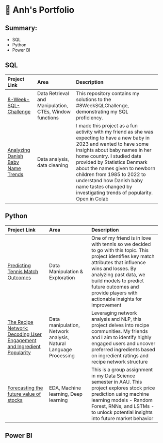 # 💼 Anh's Portfolio
## Summary:
- SQL
- Python
- Power BI

## SQL <a name="sql"></a>
| Project Link                       | Area                          | Description   |
| :---                               |     :---                      |   :---        |
| [8-Week-SQL-Challenge](https://github.com/huonganh245/8-Week-SQL-Challenge) | Data Retrieval and Manipulation, CTEs, Window functions |This repository contains my solutions to the #8WeekSQLChallenge, demonstrating my SQL proficiency.|
| [Analyzing Danish Baby Name Trends](sql/DanishBabyNames.ipynb)  | Data analysis, data cleaning  | I made this project as a fun activity with my friend as she was expecting to have a new baby in 2023 and wanted to have some insights about baby names in her home country. I studied data provided by Statistics Denmark about the names given to newborn children from 1985 to 2022 to understand how Danish baby name tastes changed by investigating trends of popularity. [Open in Colab](https://colab.research.google.com/drive/1U8pJ75JI6QcYZp7SLp8gCXGlZ7kOcRrY?usp=sharing)|


## Python <a name="python"></a>
| Project Link                       | Area                          | Description   |
| :---                               |     :---                      |   :---        |
| [Predicting Tennis Match Outcomes](https://github.com/huonganh245/M1-Group-Assignment) | Data Manipulation & Exploration|One of my friend is in love with tennis so we decided to go with this topic. This project identifies key match attributes that influence wins and losses. By analyzing past data, we build models to predict future outcomes and provide players with actionable insights for improvement|
| [The Recipe Network: Decoding User Engagement and Ingredient Popularity](https://github.com/huonganh245/M2-Group-Assignment) | Data manipulation, Network analysis, Natural Language Processing | Leveraging network analysis and NLP, this project delves into recipe communities. My friends and I aim to identify highly engaged users and uncover preferred ingredients based on ingredient ratings and recipe network structure|
| [Forecasting the future value of stocks](https://github.com/huonganh245/M3-group-assignment) | EDA, Machine learning, Deep learning | This is a group assignment in my Data Science semester in AAU. This project explores stock price prediction using machine learning models - Random Forest, RNNs, and LSTMs - to unlock potential insights into future market behavior|

## Power BI <a name="powerbi"></a>

